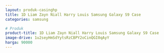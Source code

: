 ```yaml
---
layout: produk-casinghp
title: 1D Liam Zayn Niall Harry Louis Samsung Galaxy S9 Case
categories: samsung

# Produk
product-title: 1D Liam Zayn Niall Harry Louis Samsung Galaxy S9 Case
image-drive: 1u2seyHmSdYytsRzCBPY2oCinQGI0qAyY
harga: 90000
---
```

